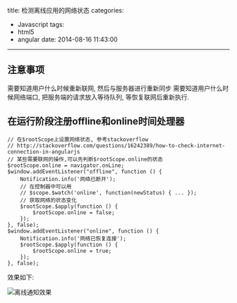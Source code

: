 title: 检测离线应用的网络状态
categories:
  - Javascript
tags:
  - html5
  - angular
date: 2014-08-16 11:43:00
---



## 注意事项

需要知道用户什么时候重新联网, 然后与服务器进行重新同步
需要知道用户什么时候网络端口, 把服务端的请求放入等待队列, 等恢复联网后重新执行.

<!-- more -->

## 在运行阶段注册offline和online时间处理器


```
// 在$rootScope上设置网络状态, 参考stackoverflow
// http://stackoverflow.com/questions/16242389/how-to-check-internet-connection-in-angularjs
// 某些需要联网的操作,可以先判断$rootScope.online的状态
$rootScope.online = navigator.onLine;
$window.addEventListener("offline", function () {
    Notification.info('网络已断开');
    // 在控制器中可以用
    // $scope.$watch('online', function(newStatus) { ... });
    // 获取网络的状态变化
    $rootScope.$apply(function () {
        $rootScope.online = false;
    });
}, false);
$window.addEventListener("online", function () {
    Notification.info('网络已恢复连接');
    $rootScope.$apply(function () {
        $rootScope.online = true;
    });
}, false);
```

效果如下:

![离线通知效果][1]

  [1]: /assets/images/97B94168-7059-40B1-900C-05558E720106.png



